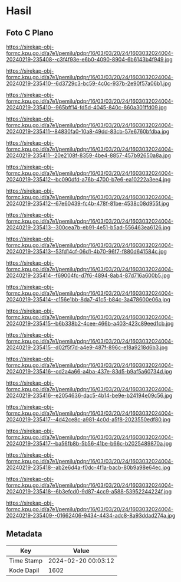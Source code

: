 # Hasil

## Foto C Plano

https://sirekap-obj-formc.kpu.go.id/a7e1/pemilu/pdpr/16/03/03/20/24/1603032024004-20240219-235408--c3f4f93e-e6b0-4090-8904-6b6143b4f949.jpg

https://sirekap-obj-formc.kpu.go.id/a7e1/pemilu/pdpr/16/03/03/20/24/1603032024004-20240219-235410--6d3729c3-bc59-4c0c-937b-2e90f57a06b1.jpg

https://sirekap-obj-formc.kpu.go.id/a7e1/pemilu/pdpr/16/03/03/20/24/1603032024004-20240219-235410--965bff14-fd5d-4045-840c-860a301ffd09.jpg

https://sirekap-obj-formc.kpu.go.id/a7e1/pemilu/pdpr/16/03/03/20/24/1603032024004-20240219-235411--84830fa0-10a8-49dd-83cb-57e6760bfdba.jpg

https://sirekap-obj-formc.kpu.go.id/a7e1/pemilu/pdpr/16/03/03/20/24/1603032024004-20240219-235411--20e2108f-8359-4be4-8857-457b92650a8a.jpg

https://sirekap-obj-formc.kpu.go.id/a7e1/pemilu/pdpr/16/03/03/20/24/1603032024004-20240219-235412--bc090dfd-a76b-4700-b7e6-ea10222a3ee4.jpg

https://sirekap-obj-formc.kpu.go.id/a7e1/pemilu/pdpr/16/03/03/20/24/1603032024004-20240219-235412--67e60439-fc4b-478f-81be-4538c08d955f.jpg

https://sirekap-obj-formc.kpu.go.id/a7e1/pemilu/pdpr/16/03/03/20/24/1603032024004-20240219-235413--300cea7b-eb91-4e51-b5ad-556463ea6126.jpg

https://sirekap-obj-formc.kpu.go.id/a7e1/pemilu/pdpr/16/03/03/20/24/1603032024004-20240219-235413--53fd14cf-06d1-4b70-96f7-f880d641584c.jpg

https://sirekap-obj-formc.kpu.go.id/a7e1/pemilu/pdpr/16/03/03/20/24/1603032024004-20240219-235414--f69004fc-d7f6-4894-8ab4-87d716a600b5.jpg

https://sirekap-obj-formc.kpu.go.id/a7e1/pemilu/pdpr/16/03/03/20/24/1603032024004-20240219-235414--c156e1bb-8da7-41c5-b84c-3a478600e06a.jpg

https://sirekap-obj-formc.kpu.go.id/a7e1/pemilu/pdpr/16/03/03/20/24/1603032024004-20240219-235415--b6b338b2-4cee-466b-a403-423c89eed1cb.jpg

https://sirekap-obj-formc.kpu.go.id/a7e1/pemilu/pdpr/16/03/03/20/24/1603032024004-20240219-235415--d02f5f7d-a4e9-487f-896c-e18a9218d6b3.jpg

https://sirekap-obj-formc.kpu.go.id/a7e1/pemilu/pdpr/16/03/03/20/24/1603032024004-20240219-235416--cd2a4a66-a4ba-437e-83d5-b9af5a60734d.jpg

https://sirekap-obj-formc.kpu.go.id/a7e1/pemilu/pdpr/16/03/03/20/24/1603032024004-20240219-235416--e2054636-dac5-4b14-be9e-b24194e09c56.jpg

https://sirekap-obj-formc.kpu.go.id/a7e1/pemilu/pdpr/16/03/03/20/24/1603032024004-20240219-235417--4d42ce8c-a981-4c0d-a5f8-2023550edf80.jpg

https://sirekap-obj-formc.kpu.go.id/a7e1/pemilu/pdpr/16/03/03/20/24/1603032024004-20240219-235417--ba56fb8b-5b56-41be-b66c-b2025489870a.jpg

https://sirekap-obj-formc.kpu.go.id/a7e1/pemilu/pdpr/16/03/03/20/24/1603032024004-20240219-235418--ab2e6d4a-f0dc-4f1a-bacb-80b9a98e64ec.jpg

https://sirekap-obj-formc.kpu.go.id/a7e1/pemilu/pdpr/16/03/03/20/24/1603032024004-20240219-235418--6b3efcd0-9d87-4cc9-a588-53952244224f.jpg

https://sirekap-obj-formc.kpu.go.id/a7e1/pemilu/pdpr/16/03/03/20/24/1603032024004-20240219-235409--01662406-9434-4434-adc8-8a93ddad274a.jpg


## Metadata

| Key        | Value               |
| ---------- | ------------------- |
| Time Stamp | 2024-02-20 00:03:12 |
| Kode Dapil | 1602                |



